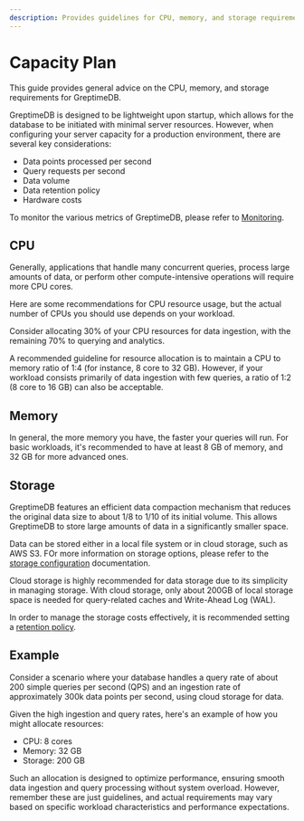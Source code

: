 ```yaml
---
description: Provides guidelines for CPU, memory, and storage requirements for GreptimeDB based on data points processed per second, query requests per second, data volume, and data retention policy. Includes an example scenario.
---
```


# Capacity Plan

This guide provides general advice on the CPU, memory, and storage requirements for GreptimeDB.

GreptimeDB is designed to be lightweight upon startup,
which allows for the database to be initiated with minimal server resources.
However, when configuring your server capacity for a production environment,
there are several key considerations:

- Data points processed per second
- Query requests per second
- Data volume
- Data retention policy
- Hardware costs

To monitor the various metrics of GreptimeDB, please refer to [Monitoring](/user-guide/administration/monitoring/export-metrics.md).

## CPU

Generally, applications that handle many concurrent queries, process large amounts of data,
or perform other compute-intensive operations will require more CPU cores.

Here are some recommendations for CPU resource usage,
but the actual number of CPUs you should use depends on your workload.

Consider allocating 30% of your CPU resources for data ingestion,
with the remaining 70% to querying and analytics.

A recommended guideline for resource allocation is to maintain a CPU to memory ratio of 1:4 (for instance, 8 core to 32 GB).
However, if your workload consists primarily of data ingestion with few queries,
a ratio of 1:2 (8 core to 16 GB) can also be acceptable.

## Memory

In general, the more memory you have, the faster your queries will run.
For basic workloads, it's recommended to have at least 8 GB of memory, and 32 GB for more advanced ones.

## Storage

GreptimeDB features an efficient data compaction mechanism that reduces the original data size to about 1/8 to 1/10 of its initial volume.
This allows GreptimeDB to store large amounts of data in a significantly smaller space.

Data can be stored either in a local file system or in cloud storage, such as AWS S3.
FOr more information on storage options,
please refer to the [storage configuration](/user-guide/deployments/configuration.md#storage-options) documentation.

Cloud storage is highly recommended for data storage due to its simplicity in managing storage.
With cloud storage, only about 200GB of local storage space is needed for query-related caches and Write-Ahead Log (WAL).

In order to manage the storage costs effectively, 
it is recommended setting a [retention policy](/user-guide/concepts/features-that-you-concern.md#can-i-set-ttl-or-retention-policy-for-different-tables-or-measurements).

## Example

Consider a scenario where your database handles a query rate of about 200 simple queries per second (QPS) and an ingestion rate of approximately 300k data points per second, using cloud storage for data.

Given the high ingestion and query rates,
here's an example of how you might allocate resources:

- CPU: 8 cores
- Memory: 32 GB
- Storage: 200 GB

Such an allocation is designed to optimize performance,
ensuring smooth data ingestion and query processing without system overload.
However, remember these are just guidelines,
and actual requirements may vary based on specific workload characteristics and performance expectations.
